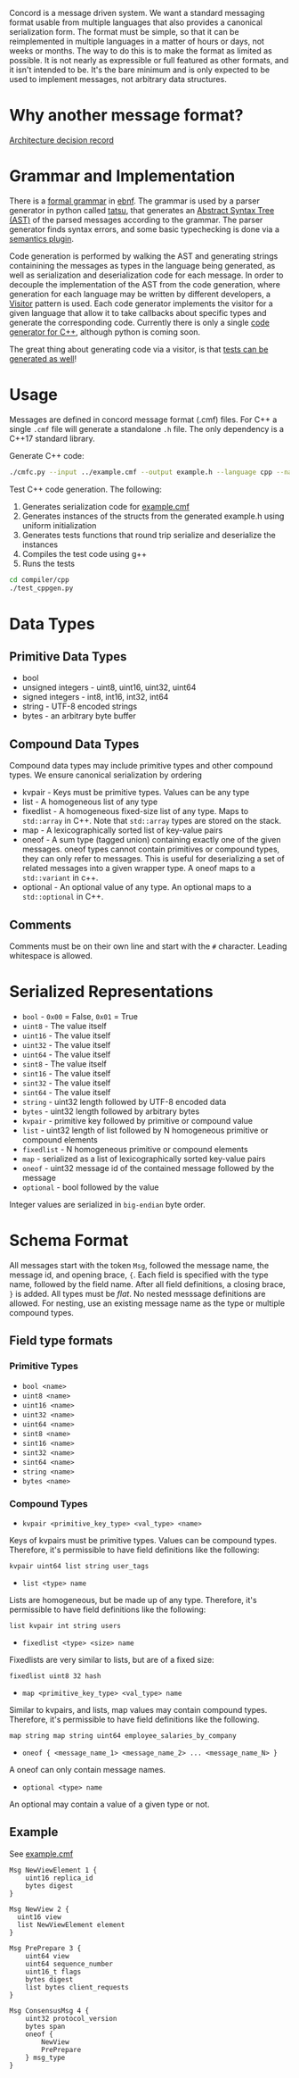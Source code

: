 Concord is a message driven system. We want a standard messaging format usable
from multiple languages that also provides a canonical serialization form. The
format must be simple, so that it can be reimplemented in multiple languages in
a matter of hours or days, not weeks or months. The way to do this is to make
the format as limited as possible. It is not nearly as expressible or full
featured as other formats, and it isn't intended to be. It's the bare minimum
and is only expected to be used to implement messages, not arbitrary data
structures.

# Why another message format?

[Architecture decision record](../docs/adr-cmf.md)

# Grammar and Implementation
There is a [formal grammar](compiler/grammar.ebnf) in
[ebnf](https://en.wikipedia.org/wiki/Extended_Backus%E2%80%93Naur_form). The grammar is used by a
parser generator in python called [tatsu](https://tatsu.readthedocs.io/en/stable/), that
generates an [Abstract Syntax Tree (AST)](https://en.wikipedia.org/wiki/Abstract_syntax_tree) of
the parsed messages according to the grammar. The parser generator finds syntax errors, and some
basic typechecking is done via a [semantics plugin](compiler/semantics.py).

Code generation is performed by walking the AST and generating strings containining the messages as types in the language being generated, as well as serialization and deserialization code for each message. In order to decouple the implementation of the AST from the code generation, where generation for each language may be written by different developers, a [Visitor](compiler/visitor.py) pattern is used. Each code generator implements the visitor for a given language that allow it to take callbacks about specific types and generate the corresponding code. Currently there is only a single [code generator for C++](compiler/cpp/cppgen.py), although python is coming soon.

The great thing about generating code via a visitor, is that [tests can be generated as well](test_cppgen.py)!

# Usage

Messages are defined in concord message format (.cmf) files. For C++ a single `.cmf` file will generate a standalone `.h` file. The only dependency is a C++17 standard library.

Generate C++ code:

```bash
./cmfc.py --input ../example.cmf --output example.h --language cpp --namespace concord::messages
```

Test C++ code generation. The following:
 1. Generates serialization code for [example.cmf](example.cmf)
 2. Generates instances of the structs from the generated example.h using uniform initialization
 3. Generates tests functions that round trip serialize and deserialize the instances
 4. Compiles the test code using g++
 5. Runs the tests

```bash
cd compiler/cpp
./test_cppgen.py
```


# Data Types
## Primitive Data Types

* bool
* unsigned integers -  uint8, uint16, uint32, uint64
* signed integers - int8, int16, int32, int64
* string - UTF-8 encoded strings
* bytes -  an arbitrary byte buffer

## Compound Data Types

Compound data types may include primitive types and other compound types. We ensure canonical serialization by ordering

 * kvpair - Keys must be primitive types. Values can be any type
 * list - A homogeneous list of any type
 * fixedlist - A homogeneous fixed-size list of any type. Maps to `std::array` in C++. Note that `std::array` types are stored on the stack.
 * map - A lexicographically sorted list of key-value pairs
 * oneof - A sum type (tagged union) containing exactly one of the given messages. oneof types cannot contain primitives or compound types, they can only refer to messages. This is useful for deserializing a set of related messages into a given wrapper type. A oneof maps to a `std::variant` in c++.
 * optional - An optional value of any type. An optional maps to a `std::optional` in C++.

## Comments

Comments must be on their own line and start with the `#` character. Leading whitespace is allowed.

 # Serialized Representations

* `bool` - `0x00` = False, `0x01` = True
* `uint8` - The value itself
* `uint16` - The value itself
* `uint32` - The value itself
* `uint64` - The value itself
* `sint8` - The value itself
* `sint16` - The value itself
* `sint32` - The value itself
* `sint64` - The value itself
* `string` - uint32 length followed by UTF-8 encoded data
* `bytes` - uint32 length followed by arbitrary bytes
* `kvpair` - primitive key followed by primitive or compound value
* `list` - uint32 length of list followed by N homogeneous primitive or compound elements
* `fixedlist` - N homogeneous primitive or compound elements
* `map` - serialized as a list of lexicographically sorted key-value pairs
* `oneof` - uint32 message id of the contained message followed by the message
* `optional` - bool followed by the value

Integer values are serialized in `big-endian` byte order.

# Schema Format

All messages start with the token `Msg`, followed the message name, the message id, and opening
brace, `{`. Each field is specified with the type name, followed by the field name. After all
field definitions, a closing brace, `}` is added. All types must be *flat*. No nested messsage
definitions are allowed. For nesting, use an existing message name as the type or multiple
compound types.

## Field type formats

### Primitive Types

* `bool <name>`
* `uint8 <name>`
* `uint16 <name>`
* `uint32 <name>`
* `uint64 <name>`
* `sint8 <name>`
* `sint16 <name>`
* `sint32 <name>`
* `sint64 <name>`
* `string <name>`
* `bytes <name>`

### Compound Types

* `kvpair <primitive_key_type> <val_type> <name>`

Keys of kvpairs must be primitive types. Values can be compound types. Therefore, it's permissible to have field definitions like the following:

```
kvpair uint64 list string user_tags
```

* `list <type> name`

Lists are homogeneous, but be made up of any type. Therefore, it's permissible to have field definitions like the following:

```
list kvpair int string users
```

* `fixedlist <type> <size> name`

Fixedlists are very similar to lists, but are of a fixed size:

```
fixedlist uint8 32 hash
```

* `map <primitive_key_type> <val_type> name`

Similar to kvpairs, and lists, map values may contain compound types. Therefore, it's permissible to have field definitions like the following.

```
map string map string uint64 employee_salaries_by_company
```

* `oneof { <message_name_1> <message_name_2> ... <message_name_N> }`

A oneof can only contain message names.

* `optional <type> name`

An optional may contain a value of a given type or not.

## Example
See [example.cmf](example.cmf)

```
Msg NewViewElement 1 {
    uint16 replica_id
    bytes digest
}

Msg NewView 2 {
  uint16 view
  list NewViewElement element
}

Msg PrePrepare 3 {
    uint64 view
    uint64 sequence_number
    uint16_t flags
    bytes digest
    list bytes client_requests
}

Msg ConsensusMsg 4 {
    uint32 protocol_version
    bytes span
    oneof {
        NewView
        PrePrepare
    } msg_type
}

```
